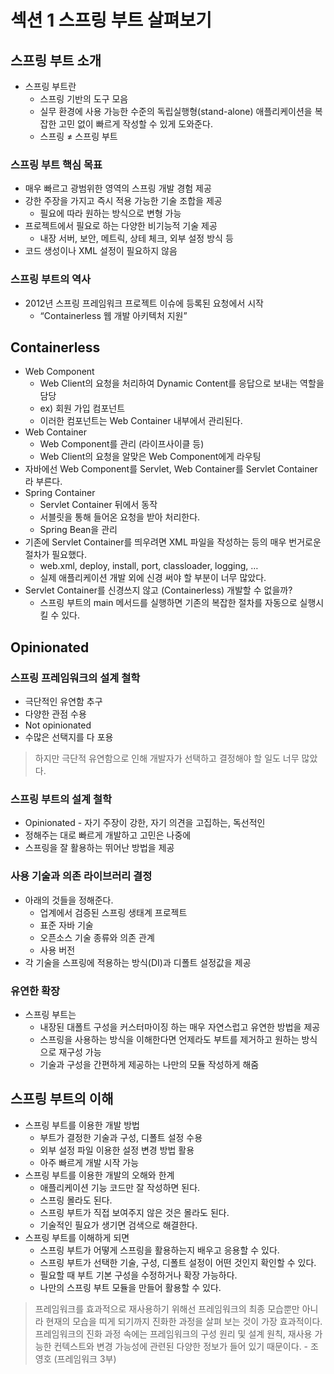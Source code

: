 # 섹션 1 스프링 부트 살펴보기

## 스프링 부트 소개

- 스프링 부트란
    - 스프링 기반의 도구 모음
    - 실무 환경에 사용 가능한 수준의 독립실행형(stand-alone) 애플리케이션을 복잡한 고민 없이 빠르게 작성할 수 있게 도와준다.
    - 스프링 ≠ 스프링 부트

### 스프링 부트 핵심 목표

- 매우 빠르고 광범위한 영역의 스프링 개발 경험 제공
- 강한 주장을 가지고 즉시 적용 가능한 기술 조합을 제공
    - 필요에 따라 원하는 방식으로 변형 가능
- 프로젝트에서 필요로 하는 다양한 비기능적 기술 제공
    - 내장 서버, 보안, 메트릭, 상테 체크, 외부 설정 방식 등
- 코드 생성이나 XML 설정이 필요하지 않음

### 스프링 부트의 역사

- 2012년 스프링 프레임워크 프로젝트 이슈에 등록된 요청에서 시작
    - “Containerless 웹 개발 아키텍처 지원”

## Containerless

- Web Component
    - Web Client의 요청을 처리하여 Dynamic Content를 응답으로 보내는 역할을 담당
    - ex) 회원 가입 컴포넌트
    - 이러한 컴포넌트는 Web Container 내부에서 관리된다.
- Web Container
    - Web Component를 관리 (라이프사이클 등)
    - Web Client의 요청을 알맞은 Web Component에게 라우팅
- 자바에선 Web Component를 Servlet, Web Container를 Servlet Container라 부른다.
- Spring Container
    - Servlet Container 뒤에서 동작
    - 서블릿을 통해 들어온 요청을 받아 처리한다.
    - Spring Bean을 관리
- 기존에 Servlet Container를 띄우려면 XML 파일을 작성하는 등의 매우 번거로운 절차가 필요했다.
    - web.xml, deploy, install, port, classloader, logging, …
    - 실제 애플리케이션 개발 외에 신경 써야 할 부분이 너무 많았다.
- Servlet Container를 신경쓰지 않고 (Containerless) 개발할 수 없을까?
    - 스프링 부트의 main 메서드를 실행하면 기존의 복잡한 절차를 자동으로 실행시킬 수 있다.

## Opinionated

### 스프링 프레임워크의 설계 철학

- 극단적인 유연함 추구
- 다양한 관점 수용
- Not opinionated
- 수많은 선택지를 다 포용

> 하지만 극단적 유연함으로 인해 개발자가 선택하고 결정해야 할 일도 너무 많았다.
>

### 스프링 부트의 설계 철학

- Opinionated - 자기 주장이 강한, 자기 의견을 고집하는, 독선적인
- 정해주는 대로 빠르게 개발하고 고민은 나중에
- 스프링을 잘 활용하는 뛰어난 방법을 제공

### 사용 기술과 의존 라이브러리 결정

- 아래의 것들을 정해준다.
    - 업계에서 검증된 스프링 생태계 프로젝트
    - 표준 자바 기술
    - 오픈소스 기술 종류와 의존 관계
    - 사용 버전
- 각 기술을 스프링에 적용하는 방식(DI)과 디폴트 설정값을 제공

### 유연한 확장

- 스프링 부트는
    - 내장된 대폴트 구성을 커스터마이징 하는 매우 자연스럽고 유연한 방법을 제공
    - 스프링을 사용하는 방식을 이해한다면 언제라도 부트를 제거하고 원하는 방식으로 재구성 가능
    - 기술과 구성을 간편하게 제공하는 나만의 모듈 작성하게 해줌

## 스프링 부트의 이해

- 스프링 부트를 이용한 개발 방법
    - 부트가 결정한 기술과 구성, 디폴트 설정 수용
    - 외부 설정 파일 이용한 설정 변경 방법 활용
    - 아주 빠르게 개발 시작 가능
- 스프링 부트를 이용한 개발의 오해와 한계
    - 애플리케이션 기능 코드만 잘 작성하면 된다.
    - 스프링 몰라도 된다.
    - 스프링 부트가 직접 보여주지 않은 것은 몰라도 된다.
    - 기술적인 필요가 생기면 검색으로 해결한다.
- 스프링 부트를 이해하게 되면
    - 스프링 부트가 어떻게 스프링을 활용하는지 배우고 응용할 수 있다.
    - 스프링 부트가 선택한 기술, 구성, 디폴트 설정이 어떤 것인지 확인할 수 있다.
    - 필요할 때 부트 기본 구성을 수정하거나 확장 가능하다.
    - 나만의 스프링 부트 모듈을 만들어 활용할 수 있다.

> 프레임워크를 효과적으로 재사용하기 위해선 프레임워크의 최종 모습뿐만 아니라 현재의 모습을 띠게 되기까지 진화한 과정을 살펴 보는 것이 가장 효과적이다. 프레임워크의 진화 과정 속에는 프레임워크의 구성 원리 및 설계 원칙, 재사용 가능한 컨텍스트와 변경 가능성에 관련된 다양한 정보가 들어 있기 때문이다. - 조영호 (프레임워크 3부)

